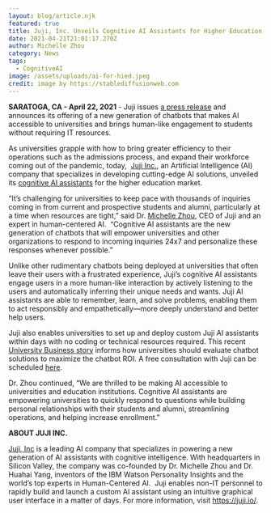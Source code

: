 ```yaml
---
layout: blog/article.njk
featured: true
title: Juji, Inc. Unveils Cognitive AI Assistants for Higher Education
date: 2021-04-21T21:01:17.270Z
author: Michelle Zhou
category: News
tags:
  - CognitiveAI
image: /assets/uploads/ai-for-hied.jpeg
credit: image by https://stablediffusionweb.com
---
```

**SARATOGA, CA - April 22, 2021** - Juji issues [a press release](https://www.businesswire.com/news/home/20210422005122/en/Juji-Inc.-Unveils-Cognitive-AI-Assistants-for-Higher-Education) and announces its offering of a new generation of chatbots that makes AI accessible to universities and brings human-like engagement to students without requiring IT resources.

As universities grapple with how to bring greater efficiency to their operations such as the admissions process, and expand their workforce coming out of the pandemic, today,  [Juji Inc.](https://juji.io/), an Artificial Intelligence (AI) company that specializes in developing cutting-edge AI solutions, unveiled its [cognitive AI assistants](https://youtu.be/rE0bEAh57wk) for the higher education market.

“It’s challenging for universities to keep pace with thousands of inquiries coming in from current and prospective students and alumni, particularly at a time when resources are tight,” said Dr. [Michelle Zhou](https://www.acm.org/articles/people-of-acm/2021/michelle-zhou), CEO of Juji and an expert in human-centered AI.  “Cognitive AI assistants are the new generation of chatbots that will empower universities and other organizations to respond to incoming inquiries 24x7 and personalize these responses whenever possible.”

Unlike other rudimentary chatbots being deployed at universities that often leave their users with a frustrated experience, Juji’s cognitive AI assistants engage users in a more human-like interaction by actively listening to the users and automatically inferring their unique needs and wants. Juji AI assistants are able to remember, learn, and solve problems, enabling them to act responsibly and empathetically—more deeply understand and better help users.

Juji also enables universities to set up and deploy custom Juji AI assistants within days with no coding or technical resources required. This recent [University Business story](https://universitybusiness.com/4-must-haves-universities-use-chatbot-ai-artificial-intelligence/) informs how universities should evaluate chatbot solutions to maximize the chatbot ROI. A free consultation with Juji can be scheduled [here](https://calendly.com/juji-bwilliams/30min).

Dr. Zhou continued, “We are thrilled to be making AI accessible to universities and education institutions. Cognitive AI assistants are empowering universities to quickly respond to questions while building personal relationships with their students and alumni, streamlining operations, and helping increase enrollment.”

**ABOUT JUJI INC.**

[Juji, Inc](https://juji.io/) is a leading AI company that specializes in powering a new generation of AI assistants with cognitive intelligence. With headquarters in Silicon Valley, the company was co-founded by Dr. Michelle Zhou and Dr. Huahai Yang, inventors of the IBM Watson Personality Insights and the world’s top experts in Human-Centered AI.  Juji enables non-IT personnel to rapidly build and launch a custom AI assistant using an intuitive graphical user interface in a matter of days. For more information, visit https://juji.io/.
